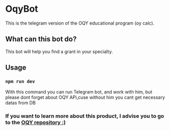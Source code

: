 # OqyBot
This is the telegram version of the OQY educational program (oy calc).
## What can this bot do? 
This bot will help you find a grant in your specialty.
## Usage
### `npm run dev` 
With this command you can run Telegram bot, and work with him, but please dont forget about OQY APi,cuse without him you cant get necessary datas from DB
### If you want to learn more about this product, I advise you to go to the [OQY repository :)](https://github.com/KalpeAslan/oqy)


